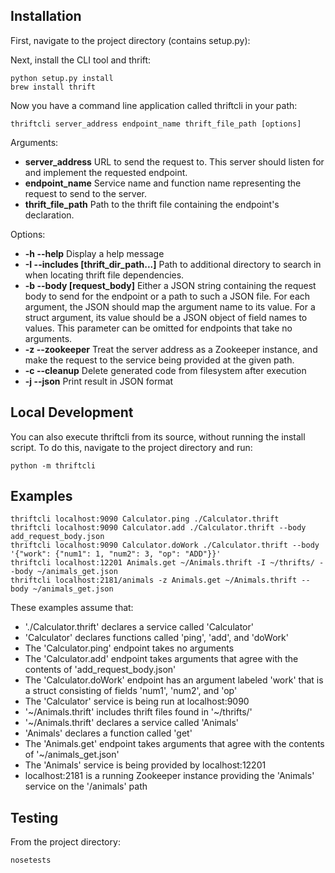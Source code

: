 ## Installation

First, navigate to the project directory (contains setup.py):

Next, install the CLI tool and thrift:
```
python setup.py install
brew install thrift
```

Now you have a command line application called thriftcli in your path:
```
thriftcli server_address endpoint_name thrift_file_path [options]
```

Arguments:
- **server_address**       URL to send the request to. This server should listen for and implement the requested endpoint.
- **endpoint_name**        Service name and function name representing the request to send to the server.
- **thrift_file_path**     Path to the thrift file containing the endpoint\'s declaration.

Options:
- **-h --help**            Display a help message
- **-I --includes [thrift_dir_path...]**
                           Path to additional directory to search in when locating thrift file dependencies.
- **-b --body [request_body]**
                           Either a JSON string containing the request body to send for the endpoint or a path to such a JSON file.
                           For each argument, the JSON should map the argument name to its value.
                           For a struct argument, its value should be a JSON object of field names to values.
                           This parameter can be omitted for endpoints that take no arguments.
- **-z --zookeeper**       Treat the server address as a Zookeeper instance, and make the request to the service being provided at the given path.
- **-c --cleanup**         Delete generated code from filesystem after execution
- **-j --json**            Print result in JSON format

## Local Development

You can also execute thriftcli from its source, without running the install script. To do this, navigate to the project directory and run:
```
python -m thriftcli
```

## Examples

```
thriftcli localhost:9090 Calculator.ping ./Calculator.thrift
thriftcli localhost:9090 Calculator.add ./Calculator.thrift --body add_request_body.json
thriftcli localhost:9090 Calculator.doWork ./Calculator.thrift --body '{"work": {"num1": 1, "num2": 3, "op": "ADD"}}'
thriftcli localhost:12201 Animals.get ~/Animals.thrift -I ~/thrifts/ --body ~/animals_get.json
thriftcli localhost:2181/animals -z Animals.get ~/Animals.thrift --body ~/animals_get.json
```

These examples assume that:

- './Calculator.thrift' declares a service called 'Calculator'
- 'Calculator' declares functions called 'ping', 'add', and 'doWork'
- The 'Calculator.ping' endpoint takes no arguments
- The 'Calculator.add' endpoint takes arguments that agree with the contents of 'add_request_body.json'
- The 'Calculator.doWork' endpoint has an argument labeled 'work' that is a struct consisting of fields 'num1', 'num2', and 'op'
- The 'Calculator' service is being run at localhost:9090
- '~/Animals.thrift' includes thrift files found in '~/thrifts/'
- '~/Animals.thrift' declares a service called 'Animals'
- 'Animals' declares a function called 'get'
- The 'Animals.get' endpoint takes arguments that agree with the contents of '~/animals_get.json'
- The 'Animals' service is being provided by localhost:12201
- localhost:2181 is a running Zookeeper instance providing the 'Animals' service on the '/animals' path

## Testing

From the project directory:

```
nosetests
```
